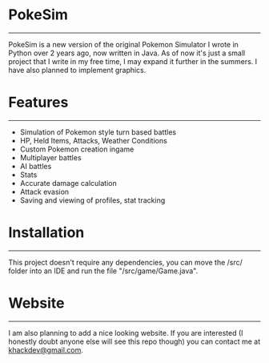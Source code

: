 
# PokeSim
---
PokeSim is a new version of the original Pokemon Simulator I wrote in Python over 2 years ago, now written in Java. As of now it's just a small project that I write in my free time, I may expand it further in the summers. I have also planned to implement graphics.

# Features
---
- Simulation of Pokemon style turn based battles
- HP, Held Items, Attacks, Weather Conditions
- Custom Pokemon creation ingame
- Multiplayer battles
- AI battles
- Stats 
- Accurate damage calculation 
- Attack evasion
- Saving and viewing of profiles, stat tracking

# Installation
---
This project doesn't require any dependencies, you can move the /src/ folder into an IDE and run the file "/src/game/Game.java".

# Website
---
I am also planning to add a nice looking website. If you are interested (I honestly doubt anyone else will see this repo though) you can contact me at khackdev@gmail.com.
